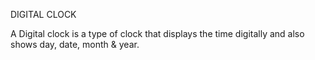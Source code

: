 DIGITAL CLOCK

A Digital clock is a type of clock that displays the time digitally and also shows day, date, month & year.
